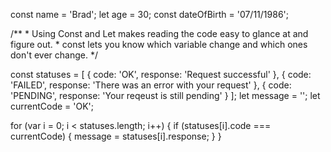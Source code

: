 const name = 'Brad';
let age = 30;
const dateOfBirth = '07/11/1986';

/**
	* Using Const and Let makes reading the code easy to glance at and figure out.
	* const lets you know which variable change and which ones don't ever change.
*/

const statuses = [ 
  { code: 'OK', response: 'Request successful' },
  { code: 'FAILED', response: 'There was an error with your request' },
  { code: 'PENDING', response: 'Your reqeust is still pending' }
];
let message = '';
let currentCode = 'OK';

for (var i = 0; i < statuses.length; i++) {
  if (statuses[i].code === currentCode) {
    message = statuses[i].response;
  }
}